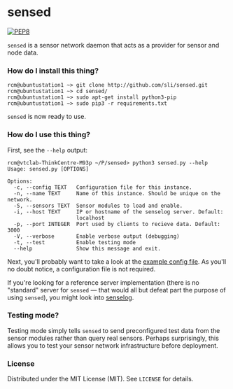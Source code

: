 # sensed

[![PEP8](https://img.shields.io/badge/code%20style-pep8-orange.svg)](https://www.python.org/dev/peps/pep-0008/)

`sensed` is a sensor network daemon that acts as a provider for sensor and node data.


### How do I install this thing?

    rcm@ubuntustation1 ~> git clone http://github.com/sli/sensed.git
    rcm@ubuntustation1 ~> cd sensed/
    rcm@ubuntustation1 ~> sudo apt-get install python3-pip
    rcm@ubuntustation1 ~> sudo pip3 -r requirements.txt

`sensed` is now ready to use.

### How do I use this thing?

First, see the `--help` output:

    rcm@vtclab-ThinkCentre-M93p ~/P/sensed> python3 sensed.py --help
    Usage: sensed.py [OPTIONS]

    Options:
      -c, --config TEXT   Configuration file for this instance.
      -n, --name TEXT     Name of this instance. Should be unique on the network.
      -S, --sensors TEXT  Sensor modules to load and enable.
      -i, --host TEXT     IP or hostname of the senselog server. Default:
                          localhost
      -p, --port INTEGER  Port used by clients to recieve data. Default: 3000
      -V, --verbose       Enable verbose output (debugging)
      -t, --test          Enable testing mode
      --help              Show this message and exit.

Next, you'll probably want to take a look at the [example config file](https://github.com/sli/sensed/blob/python/config/config.sample.json). As you'll no doubt notice, a configuration file is not required.

If you're looking for a reference server implementation (there is no "standard" server for `sensed` &mdash; that would all but defeat part the purpose of using `sensed`), you might look into [senselog](https://github.com/sli/sensed).

### Testing mode?

Testing mode simply tells `sensed` to send preconfigured test data from the sensor modules rather than query real sensors. Perhaps surprisingly, this allows you to test your sensor network infrastructure before deployment.

### License

Distributed under the MIT License (MIT). See `LICENSE` for details.